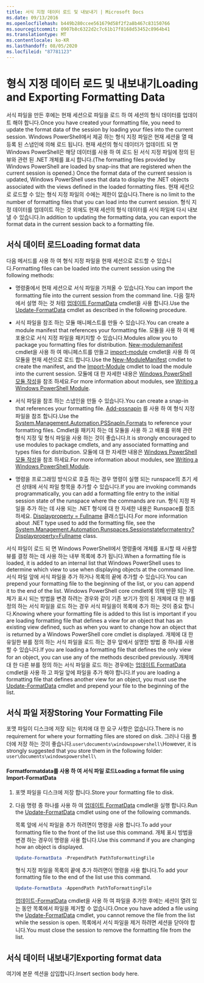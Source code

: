 ```yaml
---
title: 서식 지정 데이터 로드 및 내보내기 | Microsoft Docs
ms.date: 09/13/2016
ms.openlocfilehash: b449b280ccee561679d58f2f2a8b467c83150766
ms.sourcegitcommit: 0907b8c6322d2c7c61b17f8168d53452c8964b41
ms.translationtype: MT
ms.contentlocale: ko-KR
ms.lasthandoff: 08/05/2020
ms.locfileid: "87781123"
---
```

# <a name="loading-and-exporting-formatting-data"></a><span data-ttu-id="d9105-102">형식 지정 데이터 로드 및 내보내기</span><span class="sxs-lookup"><span data-stu-id="d9105-102">Loading and Exporting Formatting Data</span></span>

<span data-ttu-id="d9105-103">서식 파일을 만든 후에는 현재 세션으로 파일을 로드 하 여 세션의 형식 데이터를 업데이트 해야 합니다.</span><span class="sxs-lookup"><span data-stu-id="d9105-103">Once you have created your formatting file, you need to update the format data of the session by loading your files into the current session.</span></span> <span data-ttu-id="d9105-104">Windows PowerShell에서 제공 하는 형식 지정 파일은 현재 세션을 열 때 등록 된 스냅인에 의해 로드 됩니다. 현재 세션의 형식 데이터가 업데이트 되 면 Windows PowerShell은 해당 데이터를 사용 하 여 로드 된 서식 지정 파일에 정의 된 뷰와 관련 된 .NET 개체를 표시 합니다.</span><span class="sxs-lookup"><span data-stu-id="d9105-104">(The formatting files provided by Windows PowerShell are loaded by snap-ins that are registered when the current session is opened.) Once the format data of the current session is updated, Windows PowerShell uses that data to display the .NET objects associated with the views defined in the loaded formatting files.</span></span> <span data-ttu-id="d9105-105">현재 세션으로 로드할 수 있는 형식 지정 파일의 수에는 제한이 없습니다.</span><span class="sxs-lookup"><span data-stu-id="d9105-105">There is no limit to the number of formatting files that you can load into the current session.</span></span> <span data-ttu-id="d9105-106">형식 지정 데이터를 업데이트 하는 것 외에도 현재 세션의 형식 데이터를 서식 파일에 다시 내보낼 수 있습니다.</span><span class="sxs-lookup"><span data-stu-id="d9105-106">In addition to updating the formatting data, you can export the format data in the current session back to a formatting file.</span></span>

## <a name="loading-format-data"></a><span data-ttu-id="d9105-107">서식 데이터 로드</span><span class="sxs-lookup"><span data-stu-id="d9105-107">Loading format data</span></span>

<span data-ttu-id="d9105-108">다음 메서드를 사용 하 여 형식 지정 파일을 현재 세션으로 로드할 수 있습니다.</span><span class="sxs-lookup"><span data-stu-id="d9105-108">Formatting files can be loaded into the current session using the following methods:</span></span>

- <span data-ttu-id="d9105-109">명령줄에서 현재 세션으로 서식 파일을 가져올 수 있습니다.</span><span class="sxs-lookup"><span data-stu-id="d9105-109">You can import the formatting file into the current session from the command line.</span></span> <span data-ttu-id="d9105-110">다음 절차에서 설명 하는 것 처럼 [업데이트 FormatData](/powershell/module/Microsoft.PowerShell.Utility/Update-FormatData) cmdlet을 사용 합니다.</span><span class="sxs-lookup"><span data-stu-id="d9105-110">Use the [Update-FormatData](/powershell/module/Microsoft.PowerShell.Utility/Update-FormatData) cmdlet as described in the following procedure.</span></span>

- <span data-ttu-id="d9105-111">서식 파일을 참조 하는 모듈 매니페스트를 만들 수 있습니다.</span><span class="sxs-lookup"><span data-stu-id="d9105-111">You can create a module manifest that references your formatting file.</span></span> <span data-ttu-id="d9105-112">모듈을 사용 하 여 배포용으로 서식 지정 파일을 패키지할 수 있습니다.</span><span class="sxs-lookup"><span data-stu-id="d9105-112">Modules allow you to package you formatting files for distribution.</span></span> <span data-ttu-id="d9105-113">[New-modulemanifest](/powershell/module/Microsoft.PowerShell.Core/New-ModuleManifest) cmdlet을 사용 하 여 매니페스트를 만들고 [import-module](/powershell/module/Microsoft.PowerShell.Core/Import-Module) cmdlet을 사용 하 여 모듈을 현재 세션으로 로드 합니다.</span><span class="sxs-lookup"><span data-stu-id="d9105-113">Use the [New-ModuleManifest](/powershell/module/Microsoft.PowerShell.Core/New-ModuleManifest) cmdlet to create the manifest, and the [Import-Module](/powershell/module/Microsoft.PowerShell.Core/Import-Module) cmdlet to load the module into the current session.</span></span> <span data-ttu-id="d9105-114">모듈에 대 한 자세한 내용은 [Windows PowerShell 모듈 작성](../module/writing-a-windows-powershell-module.md)을 참조 하세요.</span><span class="sxs-lookup"><span data-stu-id="d9105-114">For more information about modules, see [Writing a Windows PowerShell Module](../module/writing-a-windows-powershell-module.md).</span></span>

- <span data-ttu-id="d9105-115">서식 파일을 참조 하는 스냅인을 만들 수 있습니다.</span><span class="sxs-lookup"><span data-stu-id="d9105-115">You can create a snap-in that references your formatting file.</span></span> <span data-ttu-id="d9105-116">[Add-pssnapin](/dotnet/api/System.Management.Automation.PSSnapIn.Formats) 를 사용 하 여 형식 지정 파일을 참조 합니다.</span><span class="sxs-lookup"><span data-stu-id="d9105-116">Use the [System.Management.Automation.PSSnapIn.Formats](/dotnet/api/System.Management.Automation.PSSnapIn.Formats) to reference your formatting files.</span></span> <span data-ttu-id="d9105-117">Cmdlet을 패키지 하는 데 모듈을 사용 하 고 배포를 위해 관련 형식 지정 및 형식 파일을 사용 하는 것이 좋습니다.</span><span class="sxs-lookup"><span data-stu-id="d9105-117">It is strongly encouraged to use modules to package cmdlets, and any associated formatting and types files for distribution.</span></span> <span data-ttu-id="d9105-118">모듈에 대 한 자세한 내용은 [Windows PowerShell 모듈 작성](../module/writing-a-windows-powershell-module.md)을 참조 하세요.</span><span class="sxs-lookup"><span data-stu-id="d9105-118">For more information about modules, see [Writing a Windows PowerShell Module](../module/writing-a-windows-powershell-module.md).</span></span>

- <span data-ttu-id="d9105-119">명령을 프로그래밍 방식으로 호출 하는 경우 명령이 실행 되는 runspace의 초기 세션 상태에 서식 파일 항목을 추가할 수 있습니다.</span><span class="sxs-lookup"><span data-stu-id="d9105-119">If you are invoking commands programmatically, you can add a formatting file entry to the initial session state of the runspace where the commands are run.</span></span> <span data-ttu-id="d9105-120">형식 지정 파일을 추가 하는 데 사용 되는 .NET 형식에 대 한 자세한 내용은 Runspace를 참조 하세요. [ Displayproperty = Fullname](/dotnet/api/System.Management.Automation.Runspaces.SessionStateFormatEntry) 클래스입니다.</span><span class="sxs-lookup"><span data-stu-id="d9105-120">For more information about .NET type used to add the formatting file, see the [System.Management.Automation.Runspaces.Sessionstateformatentry?Displayproperty=Fullname](/dotnet/api/System.Management.Automation.Runspaces.SessionStateFormatEntry) class.</span></span>

<span data-ttu-id="d9105-121">서식 파일이 로드 되 면 Windows PowerShell에서 명령줄에 개체를 표시할 때 사용할 뷰를 결정 하는 데 사용 하는 내부 목록에 추가 됩니다.</span><span class="sxs-lookup"><span data-stu-id="d9105-121">When a formatting file is loaded, it is added to an internal list that Windows PowerShell uses to determine which view to use when displaying objects at the command line.</span></span> <span data-ttu-id="d9105-122">서식 파일 앞에 서식 파일을 추가 하거나 목록의 끝에 추가할 수 있습니다.</span><span class="sxs-lookup"><span data-stu-id="d9105-122">You can prepend your formatting file to the beginning of the list, or you can append it to the end of the list.</span></span> <span data-ttu-id="d9105-123">Windows PowerShell core cmdlet에 의해 반환 되는 개체가 표시 되는 방법을 변경 하려는 경우와 같이 기존 보기가 정의 된 개체에 대 한 뷰를 정의 하는 서식 파일을 로드 하는 경우 서식 파일을이 목록에 추가 하는 것이 중요 합니다.</span><span class="sxs-lookup"><span data-stu-id="d9105-123">Knowing where your formatting file is added to this list is important if you are loading formatting file that defines a view for an object that has an existing view defined, such as when you want to change how an object that is returned by a Windows PowerShell core cmdlet is displayed.</span></span> <span data-ttu-id="d9105-124">개체에 대 한 유일한 뷰를 정의 하는 서식 파일을 로드 하는 경우 앞에서 설명한 방법 중 하나를 사용할 수 있습니다.</span><span class="sxs-lookup"><span data-stu-id="d9105-124">If you are loading a formatting file that defines the only view for an object, you can use any of the methods described previously.</span></span>  <span data-ttu-id="d9105-125">개체에 대 한 다른 뷰를 정의 하는 서식 파일을 로드 하는 경우에는 [업데이트 FormatData](/powershell/module/Microsoft.PowerShell.Utility/Update-FormatData) cmdlet을 사용 하 고 파일 앞에 파일을 추가 해야 합니다.</span><span class="sxs-lookup"><span data-stu-id="d9105-125">If you are loading a formatting file that defines another view for an object, you must use the [Update-FormatData](/powershell/module/Microsoft.PowerShell.Utility/Update-FormatData) cmdlet and prepend your file to the beginning of the list.</span></span>

## <a name="storing-your-formatting-file"></a><span data-ttu-id="d9105-126">서식 파일 저장</span><span class="sxs-lookup"><span data-stu-id="d9105-126">Storing Your Formatting File</span></span>

<span data-ttu-id="d9105-127">포맷 파일이 디스크에 저장 되는 위치에 대 한 요구 사항은 없습니다.</span><span class="sxs-lookup"><span data-stu-id="d9105-127">There is no requirement for where your formatting files are stored on disk.</span></span> <span data-ttu-id="d9105-128">그러나 다음 폴더에 저장 하는 것이 좋습니다.`user\documents\windowspowershell\`</span><span class="sxs-lookup"><span data-stu-id="d9105-128">However, it is strongly suggested that you store them in the following folder: `user\documents\windowspowershell\`</span></span>

#### <a name="loading-a-format-file-using-import-formatdata"></a><span data-ttu-id="d9105-129">Formatformatdata를 사용 하 여 서식 파일 로드</span><span class="sxs-lookup"><span data-stu-id="d9105-129">Loading a format file using Import-FormatData</span></span>

1. <span data-ttu-id="d9105-130">포맷 파일을 디스크에 저장 합니다.</span><span class="sxs-lookup"><span data-stu-id="d9105-130">Store your formatting file to disk.</span></span>

2. <span data-ttu-id="d9105-131">다음 명령 중 하나를 사용 하 여 [업데이트 FormatData](/powershell/module/Microsoft.PowerShell.Utility/Update-FormatData) cmdlet을 실행 합니다.</span><span class="sxs-lookup"><span data-stu-id="d9105-131">Run the [Update-FormatData](/powershell/module/Microsoft.PowerShell.Utility/Update-FormatData) cmdlet using one of the following commands.</span></span>

   <span data-ttu-id="d9105-132">목록 앞에 서식 파일을 추가 하려면이 명령을 사용 합니다.</span><span class="sxs-lookup"><span data-stu-id="d9105-132">To add your formatting file to the front of the list use this command.</span></span> <span data-ttu-id="d9105-133">개체 표시 방법을 변경 하는 경우이 명령을 사용 합니다.</span><span class="sxs-lookup"><span data-stu-id="d9105-133">Use this command if you are changing how an object is displayed.</span></span>

   ```powershell
   Update-FormatData -PrependPath PathToFormattingFile
   ```

   <span data-ttu-id="d9105-134">형식 지정 파일을 목록의 끝에 추가 하려면이 명령을 사용 합니다.</span><span class="sxs-lookup"><span data-stu-id="d9105-134">To add your formatting file to the end of the list use this command.</span></span>

   ```powershell
   Update-FormatData -AppendPath PathToFormattingFile
   ```

   <span data-ttu-id="d9105-135">[업데이트-FormatData](/powershell/module/Microsoft.PowerShell.Utility/Update-FormatData) cmdlet을 사용 하 여 파일을 추가한 후에는 세션이 열려 있는 동안 목록에서 파일을 제거할 수 없습니다.</span><span class="sxs-lookup"><span data-stu-id="d9105-135">Once you have added a file using the [Update-FormatData](/powershell/module/Microsoft.PowerShell.Utility/Update-FormatData) cmdlet, you cannot remove the file from the list while the session is open.</span></span> <span data-ttu-id="d9105-136">목록에서 서식 파일을 제거 하려면 세션을 닫아야 합니다.</span><span class="sxs-lookup"><span data-stu-id="d9105-136">You must close the session to remove the formatting file from the list.</span></span>

## <a name="exporting-format-data"></a><span data-ttu-id="d9105-137">서식 데이터 내보내기</span><span class="sxs-lookup"><span data-stu-id="d9105-137">Exporting format data</span></span>

<span data-ttu-id="d9105-138">여기에 본문 섹션을 삽입합니다.</span><span class="sxs-lookup"><span data-stu-id="d9105-138">Insert section body here.</span></span>
